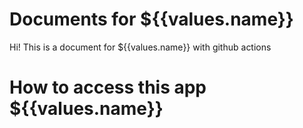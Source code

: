 # Documents for ${{values.name}} 

Hi! This is a document for ${{values.name}} with github actions

# How to access this app ${{values.name}} 

